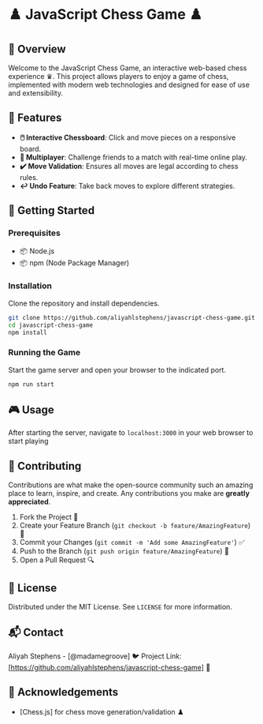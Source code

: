 # ♟️ JavaScript Chess Game ♟️

## 📜 Overview
Welcome to the JavaScript Chess Game, an interactive web-based chess experience ♛. This project allows players to enjoy a game of chess, implemented with modern web technologies and designed for ease of use and extensibility.

## 🚀 Features
- **🖱️ Interactive Chessboard**: Click and move pieces on a responsive board.
- **👥 Multiplayer**: Challenge friends to a match with real-time online play.
- **✔️ Move Validation**: Ensures all moves are legal according to chess rules.
- **↩️ Undo Feature**: Take back moves to explore different strategies.

## 🏁 Getting Started

### Prerequisites
- 📦 Node.js
- 📦 npm (Node Package Manager)

### Installation
Clone the repository and install dependencies.
```bash
git clone https://github.com/aliyahlstephens/javascript-chess-game.git
cd javascript-chess-game
npm install
```

### Running the Game
Start the game server and open your browser to the indicated port.
```bash
npm run start
```

## 🎮 Usage
After starting the server, navigate to `localhost:3000` in your web browser to start playing

## 🤝 Contributing
Contributions are what make the open-source community such an amazing place to learn, inspire, and create. Any contributions you make are **greatly appreciated**.

1. Fork the Project 🍴
2. Create your Feature Branch (`git checkout -b feature/AmazingFeature`) 🌿
3. Commit your Changes (`git commit -m 'Add some AmazingFeature'`) ✅
4. Push to the Branch (`git push origin feature/AmazingFeature`) 🚀
5. Open a Pull Request 🔍

## 📄 License
Distributed under the MIT License. See `LICENSE` for more information.

## 📬 Contact
Aliyah Stephens - [@madamegroove] 🐦
Project Link: [https://github.com/aliyahlstephens/javascript-chess-game] 🔗

## 🙌 Acknowledgements
- [Chess.js] for chess move generation/validation ♟️

```
